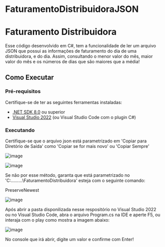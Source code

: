 # FaturamentoDistribuidoraJSON

# Faturamento Distribuidora

Esse código desenvolvido em C#, tem a funcionalidade de ler um arquivo JSON que possui as informações de faturamento do dia de uma distribuidora, e do dia. Assim, consultando o menor valor do mês, maior valor do mês e os números de dias que são maiores que a média!

## Como Executar

### Pré-requisitos

Certifique-se de ter as seguintes ferramentas instaladas:

- [.NET SDK 8.0](https://dotnet.microsoft.com/download/dotnet/8.0) ou superior
- [Visual Studio 2022](https://visualstudio.microsoft.com/downloads/) (ou Visual Studio Code com o plugin C#)

### Executando

Certifique-se que o arquivo json está parametrizado em 'Copiar para Diretório de Saída' como 'Copiar se for mais novo' ou 'Copiar Sempre'

![image](https://github.com/user-attachments/assets/79556709-efb2-4c22-a7a2-c5bf33c11e77)

![image](https://github.com/user-attachments/assets/f5632c3f-fcc6-4842-961e-68f221c038fd)

Se não por esse método, garanta que está parametrizado no 'C:\...\...\...\FaturamentoDistribuidora' esteja com o seguinte comando:

  <ItemGroup>
    <None Update="Faturamento052024.json">
      <CopyToOutputDirectory>PreserveNewest</CopyToOutputDirectory>
    </None>
  </ItemGroup>

  ![image](https://github.com/user-attachments/assets/1842c3a1-222b-4a5c-93b3-3fb68476813b)


Após abrir a pasta disponilizada nesse respositório no Visual Studio 2022 ou no Visual Studio Code, abra o arquivo Program.cs na IDE e aperte F5, ou interaja com o play como mostra a imagem abaixo:

![image](https://github.com/user-attachments/assets/1fe8a2c0-6f6a-4252-8de9-905b91eac74f)

No console que irá abrir, digite um valor e confirme com Enter!
